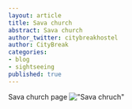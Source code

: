 ```yaml
---
layout: article
title: Sava church
abstract: Sava church
author_twitter: citybreakhostel
author: CityBreak
categories:
- blog
- sightseeing
published: true
---
```



Sava church page
!["Sava chruch"](http://farm4.staticflickr.com/3549/3770037751_9142ab41b1_z.jpg)
